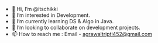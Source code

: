 - 👋 Hi, I’m @itschikki
- 👀 I’m interested in Development.
- 🌱 I’m currently learning DS & Algo in Java.
- 💞️ I’m looking to collaborate on development projects.
- 📫 How to reach me : Email - agrawaltripti452@gmail.com

<!---
itschikki/itschikki is a ✨ special ✨ repository because its `README.md` (this file) appears on your GitHub profile.
You can click the Preview link to take a look at your changes.
--->

